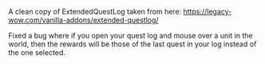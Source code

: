 A clean copy of ExtendedQuestLog taken from here: https://legacy-wow.com/vanilla-addons/extended-questlog/

Fixed a bug where if you open your quest log and mouse over a unit in the world, then the rewards will be those of the last quest in your log instead of the one selected.
